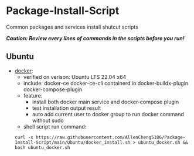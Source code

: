 # Package-Install-Script
Common packages and services install shutcut scripts

_**Caution: Review every lines of commands in the scripts before you run!**_

## Ubuntu
-   [docker](/Ubuntu/docker_install.sh):
    - verified on verison: Ubuntu LTS 22.04 x64
    - include: docker-ce docker-ce-cli containerd.io docker-buildx-plugin docker-compose-plugin
    - feature: 
        - install both docker main service and docker-compose plugin
        - test installation output result
        - auto add current user to docker group to run docker command without sudo
    - shell script run command: 
    ```
    curl -s https://raw.githubusercontent.com/AllenCheng5186/Package-Install-Script/main/Ubuntu/docker_install.sh > ubuntu_docker.sh && bash ubuntu_docker.sh
    ```